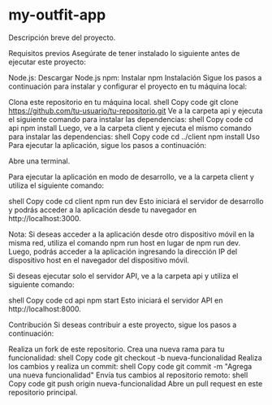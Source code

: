 # my-outfit-app
Descripción breve del proyecto.

Requisitos previos
Asegúrate de tener instalado lo siguiente antes de ejecutar este proyecto:

Node.js: Descargar Node.js
npm: Instalar npm
Instalación
Sigue los pasos a continuación para instalar y configurar el proyecto en tu máquina local:

Clona este repositorio en tu máquina local.
shell
Copy code
git clone https://github.com/tu-usuario/tu-repositorio.git
Ve a la carpeta api y ejecuta el siguiente comando para instalar las dependencias:
shell
Copy code
cd api
npm install
Luego, ve a la carpeta client y ejecuta el mismo comando para instalar las dependencias:
shell
Copy code
cd ../client
npm install
Uso
Para ejecutar la aplicación, sigue los pasos a continuación:

Abre una terminal.

Para ejecutar la aplicación en modo de desarrollo, ve a la carpeta client y utiliza el siguiente comando:

shell
Copy code
cd client
npm run dev
Esto iniciará el servidor de desarrollo y podrás acceder a la aplicación desde tu navegador en http://localhost:3000.

Nota: Si deseas acceder a la aplicación desde otro dispositivo móvil en la misma red, utiliza el comando npm run host en lugar de npm run dev. Luego, podrás acceder a la aplicación ingresando la dirección IP del dispositivo host en el navegador del dispositivo móvil.

Si deseas ejecutar solo el servidor API, ve a la carpeta api y utiliza el siguiente comando:

shell
Copy code
cd api
npm start
Esto iniciará el servidor API en http://localhost:8000.

Contribución
Si deseas contribuir a este proyecto, sigue los pasos a continuación:

Realiza un fork de este repositorio.
Crea una nueva rama para tu funcionalidad:
shell
Copy code
git checkout -b nueva-funcionalidad
Realiza los cambios y realiza un commit:
shell
Copy code
git commit -m "Agrega una nueva funcionalidad"
Envía tus cambios al repositorio remoto:
shell
Copy code
git push origin nueva-funcionalidad
Abre un pull request en este repositorio principal.
